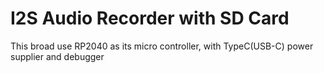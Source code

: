 # I2S Audio Recorder with SD Card

This broad use RP2040 as its micro controller, with TypeC(USB-C) power supplier and debugger
